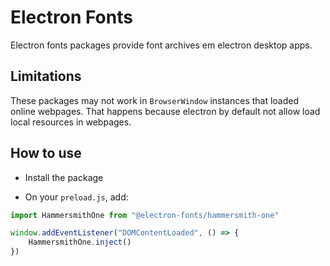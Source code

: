 # Electron Fonts

Electron fonts packages provide font archives em electron desktop apps.

## Limitations

These packages may not work in `BrowserWindow` instances that loaded online webpages. That happens because electron by default not allow load local resources in webpages.

## How to use

* Install the package

* On your `preload.js`, add:

```ts
import HammersmithOne from "@electron-fonts/hammersmith-one"

window.addEventListener("DOMContentLoaded", () => {
    HammersmithOne.inject()
})
```